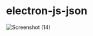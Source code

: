 ﻿# electron-js-json

![Screenshot (14)](https://github.com/user-attachments/assets/f162d534-ac91-4f11-99be-719c26646332)
